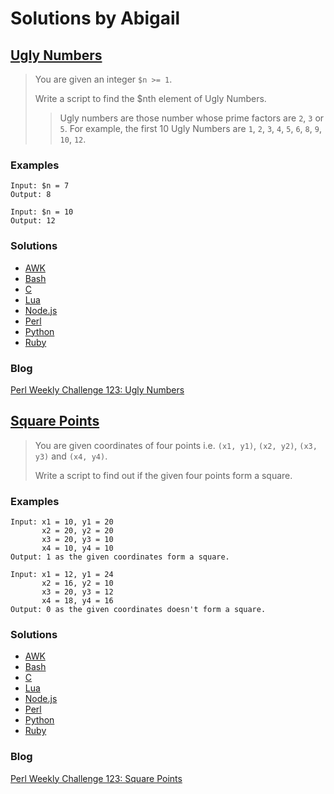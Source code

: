 # Solutions by Abigail
## [Ugly Numbers][task1]

> You are given an integer `$n >= 1`.
> 
> Write a script to find the $nth element of Ugly Numbers.
> 
> > Ugly numbers are those number whose prime factors are `2`, `3` or `5`.
> > For example, the first 10 Ugly Numbers are `1`, `2`, `3`, `4`, `5`,
> > `6`, `8`, `9`, `10`, `12`.

### Examples
~~~~
Input: $n = 7
Output: 8

Input: $n = 10
Output: 12
~~~~

### Solutions
* [AWK](awk/ch-1.awk)
* [Bash](bash/ch-1.sh)
* [C](c/ch-1.c)
* [Lua](lua/ch-1.lua)
* [Node.js](node/ch-1.js)
* [Perl](perl/ch-1.pl)
* [Python](python/ch-1.py)
* [Ruby](ruby/ch-1.rb)

### Blog
[Perl Weekly Challenge 123: Ugly Numbers][blog1]

## [Square Points][task2]

> You are given coordinates of four points i.e. `(x1, y1)`, `(x2, y2)`,
> `(x3, y3)` and `(x4, y4)`.
> 
> Write a script to find out if the given four points form a square.

### Examples
~~~~
Input: x1 = 10, y1 = 20
       x2 = 20, y2 = 20
       x3 = 20, y3 = 10
       x4 = 10, y4 = 10
Output: 1 as the given coordinates form a square.
~~~~

~~~~
Input: x1 = 12, y1 = 24
       x2 = 16, y2 = 10
       x3 = 20, y3 = 12
       x4 = 18, y4 = 16
Output: 0 as the given coordinates doesn't form a square.
~~~~

### Solutions
* [AWK](awk/ch-2.awk)
* [Bash](bash/ch-2.sh)
* [C](c/ch-2.c)
* [Lua](lua/ch-2.lua)
* [Node.js](node/ch-2.js)
* [Perl](perl/ch-2.pl)
* [Python](python/ch-2.py)
* [Ruby](ruby/ch-2.rb)

### Blog
[Perl Weekly Challenge 123: Square Points][blog2]



[task1]: https://perlweeklychallenge.org/blog/perl-weekly-challenge-123/#TASK1
[task2]: https://perlweeklychallenge.org/blog/perl-weekly-challenge-123/#TASK2
[blog1]: https://abigail.github.io/HTML/Perl-Weekly-Challenge/week-123-1.html
[blog2]: https://abigail.github.io/HTML/Perl-Weekly-Challenge/week-123-2.html
